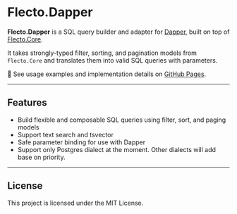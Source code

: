 # Flecto.Dapper

**Flecto.Dapper** is a SQL query builder and adapter for [Dapper](https://github.com/DapperLib/Dapper), built on top of [Flecto.Core](https://www.nuget.org/packages/Flecto.Core).

It takes strongly-typed filter, sorting, and pagination models from `Flecto.Core` and translates them into valid SQL queries with parameters.

🔗 See usage examples and implementation details on [GitHub Pages](https://flecto-labs.github.io/Flecto/).

---

## Features

- Build flexible and composable SQL queries using filter, sort, and paging models
- Support text search and tsvector
- Safe parameter binding for use with Dapper
- Support only Postgres dialect at the moment. Other dialects will add base on priority. 

---

## License

This project is licensed under the MIT License.
